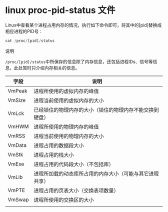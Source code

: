# linux proc-pid-status 文件

Linux中查看某个进程占用内存的情况，执行如下命令即可，将其中的[pid]替换成相应进程的PID号：

```javascript
cat /proc/[pid]/status
```

说明

​`/proc/[pid]/status`​中所保存的信息除了内存信息，还包括进程IDs、信号等信息，此处暂时只介绍内存相关的信息。

|字段|说明|
| --------| ----------------------------------------------------------|
|VmPeak|进程所使用的虚拟内存的峰值|
|VmSize|进程当前使用的虚拟内存的大小|
|VmLck|已经锁住的物理内存的大小（锁住的物理内存不能交换到硬盘）|
|VmHWM|进程所使用的物理内存的峰值|
|VmRSS|进程当前使用的物理内存的大小|
|VmData|进程占用的数据段大小|
|VmStk|进程占用的栈大小|
|VmExe|进程占用的代码段大小（不包括库）|
|VmLib|进程所加载的动态库所占用的内存大小（可能与其它进程共享）|
|VmPTE|进程占用的页表大小（交换表项数量）|
|VmSwap|进程所使用的交换区的大小|
|||

‍
